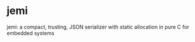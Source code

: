 # jemi
jemi: a compact, trusting, JSON serializer with static allocation in pure C for embedded systems
